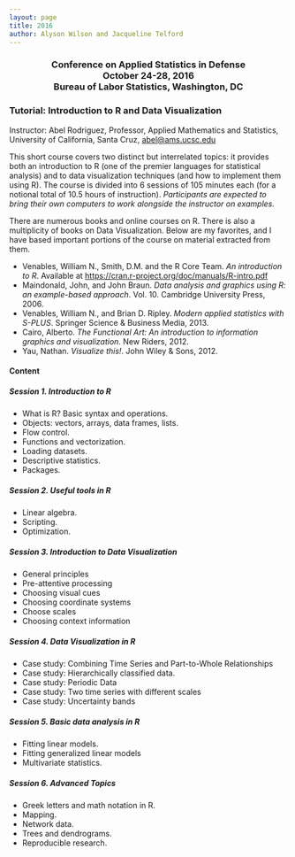 ```yaml
---
layout: page
title: 2016
author: Alyson Wilson and Jacqueline Telford
---
```

<div align="center"><h3>Conference on Applied Statistics in Defense<br>
October 24-28, 2016<br>
Bureau of Labor Statistics, Washington, DC</h3></div>
				
### Tutorial: Introduction to R and Data Visualization
Instructor: Abel Rodriguez, Professor, Applied Mathematics and Statistics, University of California, Santa Cruz, abel@ams.ucsc.edu

This short course covers two distinct but interrelated topics: it provides both an introduction to R (one of the premier languages for statistical analysis) 
and to data visualization techniques (and how to implement them using R).  The course is divided into 6 sessions of 105 minutes each (for a notional total of 
10.5 hours of instruction). <i>Participants are expected to bring their own computers to work alongside the instructor on examples.</i>
					
There are numerous books and online courses on R.  There is also a multiplicity of books on Data Visualization.  Below are my favorites, and I have based 
important portions of the course on material extracted from them.
* Venables, William N., Smith, D.M. and the R Core Team.  <i>An introduction to R</i>.  Available at <a href="https://cran.r-project.org/doc/manuals/R-intro.pdf">https://cran.r-project.org/doc/manuals/R-intro.pdf</a>
* Maindonald, John, and John Braun. <i>Data analysis and graphics using R: an example-based approach</i>. Vol. 10. Cambridge University Press, 2006.
* Venables, William N., and Brian D. Ripley. <i>Modern applied statistics with S-PLUS</i>. Springer Science & Business Media, 2013.
* Cairo, Alberto. <i>The Functional Art: An introduction to information graphics and visualization</i>. New Riders, 2012.
* Yau, Nathan. <i>Visualize this!</i>. John Wiley & Sons, 2012.

#### Content
##### Session 1. Introduction to R
* What is R?  Basic syntax and operations.
* Objects:  vectors, arrays, data frames, lists.
* Flow control.
* Functions and vectorization.
* Loading datasets.
* Descriptive statistics.
* Packages.

##### Session 2. Useful tools in R
* Linear algebra.
* Scripting.
* Optimization.
	
##### Session 3.  Introduction to Data Visualization
* General principles
* Pre-attentive processing
* Choosing visual cues
* Choosing coordinate systems
* Choose scales
* Choosing context information
	
##### Session 4.  Data Visualization in R
* Case study:  Combining Time Series and Part-to-Whole Relationships
* Case study:  Hierarchically classified data.
* Case study:  Periodic Data
* Case study:  Two time series with different scales
* Case study:  Uncertainty bands

##### Session 5.  Basic data analysis in R
* Fitting linear models.
* Fitting generalized linear models
* Multivariate statistics.

##### Session 6.  Advanced Topics
* Greek letters and math notation in R.
* Mapping.
* Network data.
* Trees and dendrograms.
* Reproducible research.
				

